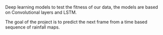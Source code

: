 Deep learning models to test the fitness of our data, 
the models are based on Convolutional layers and LSTM.

The goal of the project is to predict the next frame 
from a time based sequence of rainfall maps.


































































